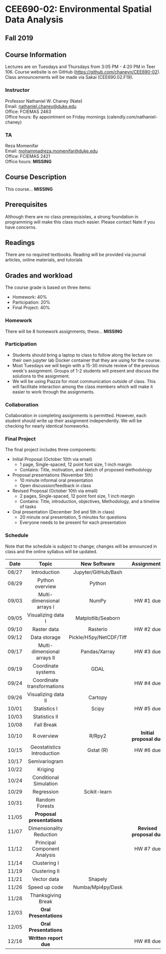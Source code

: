 # CEE690-02: Environmental Spatial Data Analysis
## Fall 2019

## Course Information
Lectures are on Tuesdays and Thursdays from 3:05 PM - 4:20 PM in Teer 106. Course website is on GitHub (https://github.com/chaneyn/CEE690-02). Class announcements will be made via Sakai (CEE690.02.F19).

### Instructor
Professor Nathaniel W. Chaney (Nate)  
Email: nathaniel.chaney@duke.edu  
Office: FCIEMAS 2463  
Office hours: By appointment on Friday mornings (calendly.com/nathaniel-chaney)

### TA
Reza Momenifar  
Email: mohammadreza.momenifar@duke.edu  
Office: FCIEMAS 2421  
Office hours: **MISSING**

## Course Description
This course... **MISSING**

## Prerequisites
Although there are no class prerequisistes, a strong foundation in programming will make this class much easier. Please contact Nate if you have concerns. 

## Readings
There are no required textbooks. Reading will be provided via journal articles, online materials, and tutorials

## Grades and workload
The course grade is based on three items:
* Homework: 40%
* Participation: 20%
* Final Project: 40%

### Homework
There will be 8 homework assignments; these... **MISSING**

### Participation
* Students should bring a laptop to class to follow along the lecture on their own jupyter lab Docker container that they are using for the course. 
* Most Tuesdays we will begin with a 15-30 minute review of the previous week's assignment. Groups of 1-2 students will present and discuss the solutions to the assignment. 
* We will be using Piazza for most communication outside of class. This will facilitate interaction among the class members which will make it easier to work through the assignments. 

### Collaboration
Collaboration in completing assignments is permitted. However, each student should write up their assignment independently. We will be checking for nearly identical homeworks. 

### Final Project
The final project includes three components:
* Initial Proposal (October 10th via email)
  * 1 page, Single-spaced, 12 point font size, 1 inch margin
  * Contains: Title, motivation, and sketch of proposed methodology
* Proposal presentations (November 5th)
  * 10 minute informal oral presentation
  * Open discussion/feedback in class
* Revised Proposal (October 10th via email)
  * 2 pages, Single-spaced, 12 point font size, 1 inch margin
  * Contains: Title, introduction, objectives, Methodology, and a timeline of tasks
* Oral presentation (December 3rd and 5th in class)
  * 20 minute oral presentation, 5 minutes for questions
  * Everyone needs to be present for each presentation
  
### Schedule
Note that the schedule is subject to change; changes will be announced in class and the online syllabus will be updated.

|Date|Topic|New Software|Assignments|Presentation|
|:-:|:-:|:-:|:-:|:-:|
|08/27|Introduction|Jupyter/GitHub/Bash||
|08/29|Python overview|Python||
|09/03|Multi-dimensional arrays I|NumPy|HW #1 due|
|09/05|Visualizing data I|Matplotlib/Seaborn||Reza and Nate|
|09/10|Raster data|Rasterio|HW #2 due||
|09/12|Data storage|Pickle/H5py/NetCDF/Tiff||TBD|
|09/17|Multi-dimensional arrays II|Pandas/Xarray|HW #3 due||
|09/19|Coordinate systems|GDAL||TBD|
|09/24|Coordinate transformations||HW #4 due||
|09/26|Visualizing data II|Cartopy||TBD|
|10/01|Statistics I|Scipy|HW #5 due||
|10/03|Statistics II|||TBD|
|10/08|Fall Break|||
|10/10|R overview|R/Rpy2|**Initial proposal due**|
|10/15|Geostatistics Introduction|Gstat (R)|HW #6 due|
|10/17|Semivariogram|||TBD|
|10/22|Kriging|||
|10/24|Conditional Simulation|||
|10/29|Regression|Scikit-learn|||
|10/31|Random Forests||||
|11/05|**Proposal presentations**|||
|11/07|Dimensionality Reduction||**Revised proposal due**|
|11/12|Principal Component Analysis||HW #7 due|
|11/14|Clustering I|||TBD|
|11/19|Clustering II||||
|11/21|Vector data|Shapely|||
|11/26|Speed up code|Numba/Mpi4py/Dask||
|11/28|Thanksgiving Break|||
|12/03|**Oral Presentations**|||
|12/05|**Oral Presentations**|||
|12/16|**Written report due**||HW #8 due| 
